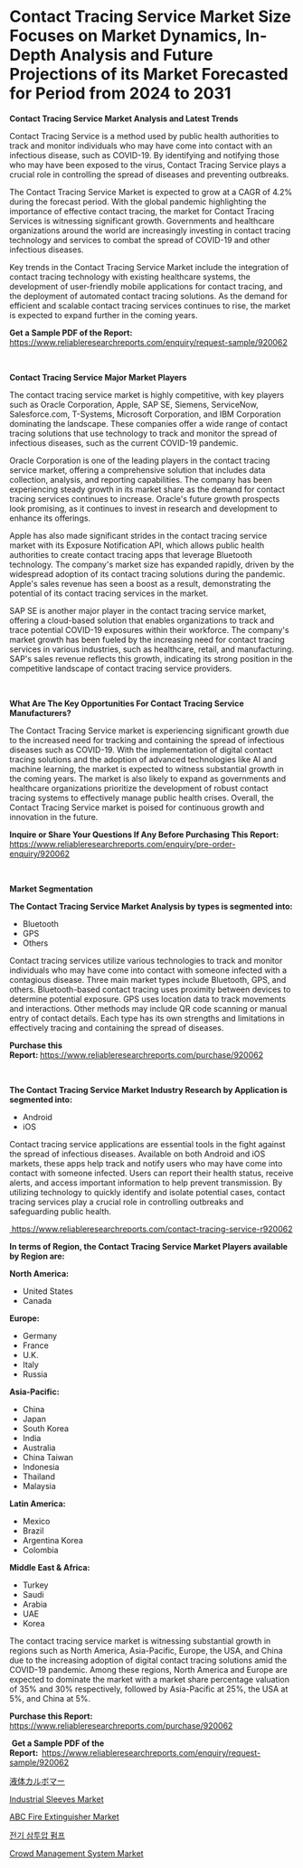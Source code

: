 <p><h1>Contact Tracing Service Market Size Focuses on Market Dynamics, In-Depth Analysis and Future Projections of its Market Forecasted for Period from 2024 to 2031</h1></p><p><strong>Contact Tracing Service Market Analysis and Latest Trends</strong></p>
<p><p>Contact Tracing Service is a method used by public health authorities to track and monitor individuals who may have come into contact with an infectious disease, such as COVID-19. By identifying and notifying those who may have been exposed to the virus, Contact Tracing Service plays a crucial role in controlling the spread of diseases and preventing outbreaks.</p><p>The Contact Tracing Service Market is expected to grow at a CAGR of 4.2% during the forecast period. With the global pandemic highlighting the importance of effective contact tracing, the market for Contact Tracing Services is witnessing significant growth. Governments and healthcare organizations around the world are increasingly investing in contact tracing technology and services to combat the spread of COVID-19 and other infectious diseases.</p><p>Key trends in the Contact Tracing Service Market include the integration of contact tracing technology with existing healthcare systems, the development of user-friendly mobile applications for contact tracing, and the deployment of automated contact tracing solutions. As the demand for efficient and scalable contact tracing services continues to rise, the market is expected to expand further in the coming years.</p></p>
<p><strong>Get a Sample PDF of the Report:&nbsp;</strong> <a href="https://www.reliableresearchreports.com/enquiry/request-sample/920062">https://www.reliableresearchreports.com/enquiry/request-sample/920062</a></p>
<p>&nbsp;</p>
<p><strong>Contact Tracing Service Major Market Players</strong></p>
<p><p>The contact tracing service market is highly competitive, with key players such as Oracle Corporation, Apple, SAP SE, Siemens, ServiceNow, Salesforce.com, T-Systems, Microsoft Corporation, and IBM Corporation dominating the landscape. These companies offer a wide range of contact tracing solutions that use technology to track and monitor the spread of infectious diseases, such as the current COVID-19 pandemic.</p><p>Oracle Corporation is one of the leading players in the contact tracing service market, offering a comprehensive solution that includes data collection, analysis, and reporting capabilities. The company has been experiencing steady growth in its market share as the demand for contact tracing services continues to increase. Oracle's future growth prospects look promising, as it continues to invest in research and development to enhance its offerings.</p><p>Apple has also made significant strides in the contact tracing service market with its Exposure Notification API, which allows public health authorities to create contact tracing apps that leverage Bluetooth technology. The company's market size has expanded rapidly, driven by the widespread adoption of its contact tracing solutions during the pandemic. Apple's sales revenue has seen a boost as a result, demonstrating the potential of its contact tracing services in the market.</p><p>SAP SE is another major player in the contact tracing service market, offering a cloud-based solution that enables organizations to track and trace potential COVID-19 exposures within their workforce. The company's market growth has been fueled by the increasing need for contact tracing services in various industries, such as healthcare, retail, and manufacturing. SAP's sales revenue reflects this growth, indicating its strong position in the competitive landscape of contact tracing service providers.</p></p>
<p>&nbsp;</p>
<p><strong>What Are The Key Opportunities For Contact Tracing Service Manufacturers?</strong></p>
<p><p>The Contact Tracing Service market is experiencing significant growth due to the increased need for tracking and containing the spread of infectious diseases such as COVID-19. With the implementation of digital contact tracing solutions and the adoption of advanced technologies like AI and machine learning, the market is expected to witness substantial growth in the coming years. The market is also likely to expand as governments and healthcare organizations prioritize the development of robust contact tracing systems to effectively manage public health crises. Overall, the Contact Tracing Service market is poised for continuous growth and innovation in the future.</p></p>
<p><strong>Inquire or Share Your Questions If Any Before Purchasing This Report:</strong> <a href="https://www.reliableresearchreports.com/enquiry/pre-order-enquiry/920062">https://www.reliableresearchreports.com/enquiry/pre-order-enquiry/920062</a></p>
<p>&nbsp;</p>
<p><strong>Market Segmentation</strong></p>
<p><strong>The Contact Tracing Service Market Analysis by types is segmented into:</strong></p>
<p><ul><li>Bluetooth</li><li>GPS</li><li>Others</li></ul></p>
<p><p>Contact tracing services utilize various technologies to track and monitor individuals who may have come into contact with someone infected with a contagious disease. Three main market types include Bluetooth, GPS, and others. Bluetooth-based contact tracing uses proximity between devices to determine potential exposure. GPS uses location data to track movements and interactions. Other methods may include QR code scanning or manual entry of contact details. Each type has its own strengths and limitations in effectively tracing and containing the spread of diseases.</p></p>
<p><strong>Purchase this Report:&nbsp;</strong><a href="https://www.reliableresearchreports.com/purchase/920062">https://www.reliableresearchreports.com/purchase/920062</a></p>
<p>&nbsp;</p>
<p><strong>The Contact Tracing Service Market Industry Research by Application is segmented into:</strong></p>
<p><ul><li>Android</li><li>iOS</li></ul></p>
<p><p>Contact tracing service applications are essential tools in the fight against the spread of infectious diseases. Available on both Android and iOS markets, these apps help track and notify users who may have come into contact with someone infected. Users can report their health status, receive alerts, and access important information to help prevent transmission. By utilizing technology to quickly identify and isolate potential cases, contact tracing services play a crucial role in controlling outbreaks and safeguarding public health.</p></p>
<p><a href="https://www.reliableresearchreports.com/contact-tracing-service-r920062">&nbsp;https://www.reliableresearchreports.com/contact-tracing-service-r920062</a></p>
<p><strong>In terms of Region, the Contact Tracing Service Market Players available by Region are:</strong></p>
<p>
    <p> <strong> North America: </strong>
        <ul>
            <li>United States</li>
            <li>Canada</li>
        </ul>
        </p> 
    <p> <strong> Europe: </strong>
        <ul>
            <li>Germany</li>
            <li>France</li>
            <li>U.K.</li>
            <li>Italy</li>
            <li>Russia</li>
        </ul>
        </p> 
    <p> <strong> Asia-Pacific: </strong>
        <ul>
            <li>China</li>
            <li>Japan</li>
            <li>South Korea</li>
            <li>India</li>
            <li>Australia</li>
            <li>China Taiwan</li>
            <li>Indonesia</li>
            <li>Thailand</li>
            <li>Malaysia</li>
        </ul>
        </p> 
    <p> <strong> Latin America: </strong>
        <ul>
            <li>Mexico</li>
            <li>Brazil</li>
            <li>Argentina Korea</li>
            <li>Colombia</li>
        </ul>
        </p> 
    <p> <strong> Middle East & Africa: </strong>
        <ul>
            <li>Turkey</li>
            <li>Saudi</li>
            <li>Arabia</li>
            <li>UAE</li>
            <li>Korea</li>
        </ul>
    </p>
    </p>
<p><p>The contact tracing service market is witnessing substantial growth in regions such as North America, Asia-Pacific, Europe, the USA, and China due to the increasing adoption of digital contact tracing solutions amid the COVID-19 pandemic. Among these regions, North America and Europe are expected to dominate the market with a market share percentage valuation of 35% and 30% respectively, followed by Asia-Pacific at 25%, the USA at 5%, and China at 5%.</p></p>
<p><strong>Purchase this Report: </strong><a href="https://www.reliableresearchreports.com/purchase/920062">https://www.reliableresearchreports.com/purchase/920062</a></p>
<p>&nbsp;<strong>Get a Sample PDF of the Report:&nbsp;&nbsp;</strong><a href="https://www.reliableresearchreports.com/enquiry/request-sample/920062">https://www.reliableresearchreports.com/enquiry/request-sample/920062</a></p>
<p><strong></strong></p>
<p><p><a href="https://github.com/zekaoe592392/Market-Research-Report-List-2/blob/main/141763454661.md">液体カルボマー</a></p><p><a href="https://www.linkedin.com/pulse/industrial-sleeves-market-size-reveals-best-marketing-gtfsf?trackingId=qbuGowW0Mnb4b5gN92%2FGvQ%3D%3D">Industrial Sleeves Market</a></p><p><a href="https://www.linkedin.com/pulse/abc-fire-extinguisher-market-size-outlook-forecast-2024-6uqnf?trackingId=5MEkv3kxCpLuvXGLrJt0Kw%3D%3D">ABC Fire Extinguisher Market</a></p><p><a href="https://github.com/crfsywufhm81415/Market-Research-Report-List-2/blob/main/597530851922.md">전기 삼투압 펌프</a></p><p><a href="https://github.com/RickHolmes3/Market-Research-Report-List-4/blob/main/crowd-management-system-market.md">Crowd Management System Market</a></p></p>